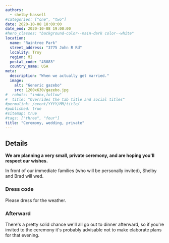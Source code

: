 ```yaml
---
authors:
  - shelby-hassell
#categories: ["one", "two"]
date: 2020-10-08 18:00:00
date_end: 2020-10-08 19:00:00
#hero_classes: "background-color--main-dark color--white"
location:
  name: "Raintree Park"
  street_address: "3775 John R Rd"
  locality: Troy
  region: MI
  postal_code: "48083"
  country_name: USA
meta:
  description: "When we actually get married."
  image:
    alt: "Generic gazebo"
    src: 1200x630/gazebo.jpg
#  robots: "index,follow"
#  title: "Overrides the tab title and social titles"
#permalink: /event/YYYY/MM/title/
#published: true
#sitemap: true
#tags: ["three", "four"]
title: "Ceremony, wedding, private"
---
```


## Details

**We are planning a very small, private ceremony, and are hoping you'll respect our wishes.**

In front of our immediate families (who will be personally invited), Shelby and Brad will wed.

### Dress code

Please dress for the weather.

### Afterward

There's a pretty solid chance we'll all go out to dinner afterward, so if you're invited to the ceremony it's probably
advisable not to make elaborate plans for that evening.
